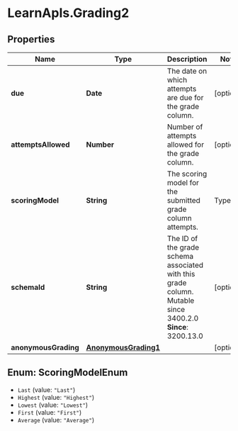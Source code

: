 # LearnApIs.Grading2

## Properties
Name | Type | Description | Notes
------------ | ------------- | ------------- | -------------
**due** | **Date** | The date on which attempts are due for the grade column. | [optional] 
**attemptsAllowed** | **Number** | Number of attempts allowed for the grade column. | [optional] 
**scoringModel** | **String** | The scoring model for the submitted grade column attempts.   | Type      | Description  | --------- | --------- | | Last |  | | Highest |  | | Lowest |  | | First |  | | Average |  |  | [optional] 
**schemaId** | **String** | The ID of the grade schema associated with this grade column. Mutable since 3400.2.0  **Since**: 3200.13.0 | [optional] 
**anonymousGrading** | [**AnonymousGrading1**](AnonymousGrading1.md) |  | [optional] 

<a name="ScoringModelEnum"></a>
## Enum: ScoringModelEnum

* `Last` (value: `"Last"`)
* `Highest` (value: `"Highest"`)
* `Lowest` (value: `"Lowest"`)
* `First` (value: `"First"`)
* `Average` (value: `"Average"`)

